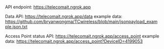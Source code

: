 API endpoint: https://telecomait.ngrok.app 

Data API: https://telecomait.ngrok.app/data
example data: https://github.com/bryanwongma/TCwireless/blob/main/jsonpayload_example.json.txt

Access Point status API: https://telecomait.ngrok.app/access_point
example data: https://telecomait.ngrok.app/access_point?DeviceID=4199053
